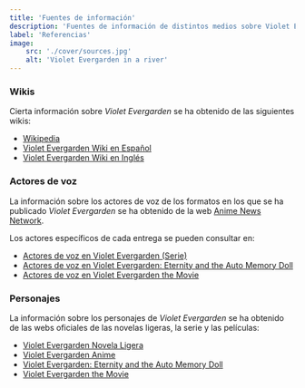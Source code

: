 ```yaml
---
title: 'Fuentes de información'
description: 'Fuentes de información de distintos medios sobre Violet Evergarden'
label: 'Referencias'
image:
    src: './cover/sources.jpg'
    alt: 'Violet Evergarden in a river'
---
```


### Wikis
Cierta información sobre _Violet Evergarden_ se ha obtenido de las siguientes wikis:
- [Wikipedia](https://es.wikipedia.org/wiki/Violet_Evergarden "Wikipedia")
- [Violet Evergarden Wiki en Español](https://violetevergarden.fandom.com/es/wiki/ "Violet Evergarden Wiki")
- [Violet Evergarden Wiki en Inglés](https://violet-evergarden.fandom.com/wiki/Violet_Evergarden_Wikia "Violet Evergarden Wiki")

### Actores de voz
La información sobre los actores de voz de los formatos en los que se ha publicado _Violet Evergarden_ se ha obtenido de la web [Anime News Network](https://www.animenewsnetwork.com/ "Anime News Network").

Los actores específicos de cada entrega se pueden consultar en:
- [Actores de voz en Violet Evergarden (Serie)](https://www.behindthevoiceactors.com/tv-shows/Violet-Evergarden/ "Violet Evergarden 2018")
- [Actores de voz en Violet Evergarden: Eternity and the Auto Memory Doll](https://www.behindthevoiceactors.com/movies/Violet-Evergarden-Eternity-and-the-Auto-Memory-Doll/ "Violet Evergarden: Eternity and the Auto Memory Doll 2019")
- [Actores de voz en Violet Evergarden the Movie](https://www.behindthevoiceactors.com/movies/Violet-Evergarden-the-Movie/ "Violet Evergarden the Movie 2020")

### Personajes 
La información sobre los personajes de _Violet Evergarden_ se ha obtenido de las webs oficiales de las novelas ligeras, la serie y las películas:
- [Violet Evergarden Novela Ligera](https://www.kyotoanimation.co.jp/books/violet/character/ "Violet Evergarden Novela Ligera")
- [Violet Evergarden Anime](https://tv.violet-evergarden.jp/character/ "Violet Evergarden Anime")
- [Violet Evergarden: Eternity and the Auto Memory Doll](https://violet-evergarden.jp/sidestory/#character "Violet Evergarden: Eternity and the Auto Memory Doll")
- [Violet Evergarden the Movie](https://violet-evergarden.jp/character/ "Violet Evergarden the Movie")
